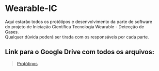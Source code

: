 # Wearable-IC
Aqui estarão todos os protótipos e desenvolvimento da parte de software do projeto de Iniciação Científica Tecnologia Wearable - Detecção de Gases.<br>
Qualquer dúvida poderá ser tirada com os responsáveis por cada parte.<br>
## Link para o Google Drive com todos os arquivos: 
><a href="https://drive.google.com/open?id=1UnxZSvZo_0a5qNejlp756W3kZUeZ-29r">Protótipos</a>
